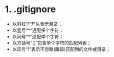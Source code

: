 # 1. .gitignore

- 以斜杠“/”开头表示目录；
- 以星号“\*”通配多个字符；
- 以问号“?”通配单个字符；
- 以方括号“[]”包含单个字符的匹配列表；
- 以叹号“!”表示不忽略(跟踪)匹配到的文件或目录；
